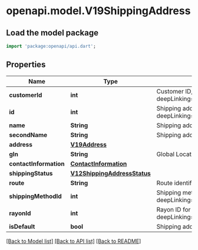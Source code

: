 # openapi.model.V19ShippingAddress

## Load the model package
```dart
import 'package:openapi/api.dart';
```

## Properties
Name | Type | Description | Notes
------------ | ------------- | ------------- | -------------
**customerId** | **int** | Customer ID, as retrievable from <a href=\"?deepLinking=true#/Customer/GetAllCustomers\">/api/Customer</a> | 
**id** | **int** | Shipping address ID, as retrievable from <a href=\"?deepLinking=true#/Shipping/Get\">/api/Shipping</a> | [optional] 
**name** | **String** | Shipping address name | 
**secondName** | **String** | Shipping address extended name | [optional] 
**address** | [**V19Address**](V19Address.md) |  | 
**gln** | **String** | Global Location Number of shipping address | [optional] 
**contactInformation** | [**ContactInformation**](ContactInformation.md) |  | 
**shippingStatus** | [**V12ShippingAddressStatus**](V12ShippingAddressStatus.md) |  | 
**route** | **String** | Route identification | [optional] 
**shippingMethodId** | **int** | Shipping method ID, as retrievable from <a href=\"?deepLinking=true#/Shipping/Methods\">/api/Shipping</a> | [optional] 
**rayonId** | **int** | Rayon ID for shipping address, as retrievable from <a href=\"?deepLinking=true#/Rayon/Get\">/api/Customer</a> | [optional] 
**isDefault** | **bool** | Shipping address is default address | [optional] 

[[Back to Model list]](../README.md#documentation-for-models) [[Back to API list]](../README.md#documentation-for-api-endpoints) [[Back to README]](../README.md)


